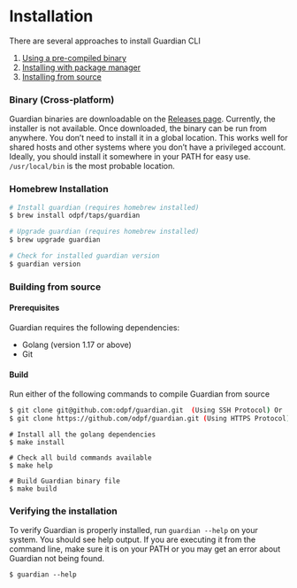 # Installation

There are several approaches to install Guardian CLI

1. [Using a pre-compiled binary](#binary-cross-platform)
2. [Installing with package manager](#homebrew-installation)
3. [Installing from source](#building-from-source)

### Binary (Cross-platform)

Guardian binaries are downloadable on the [Releases page](https://github.com/odpf/guardian/releases). Currently, the installer is not available. Once downloaded, the binary can be run from anywhere. You don’t need to install it in a global location. This works well for shared hosts and other systems where you don’t have a privileged account. Ideally, you should install it somewhere in your PATH for easy use. `/usr/local/bin` is the most probable location.

### Homebrew Installation

```sh
# Install guardian (requires homebrew installed)
$ brew install odpf/taps/guardian

# Upgrade guardian (requires homebrew installed)
$ brew upgrade guardian

# Check for installed guardian version
$ guardian version
```

### Building from source

#### Prerequisites

Guardian requires the following dependencies:

- Golang (version 1.17 or above)
- Git

#### Build

Run either of the following commands to compile Guardian from source

```sh
$ git clone git@github.com:odpf/guardian.git  (Using SSH Protocol) Or
$ git clone https://github.com/odpf/guardian.git (Using HTTPS Protocol)
```

```
# Install all the golang dependencies
$ make install

# Check all build commands available
$ make help

# Build Guardian binary file
$ make build
```

### Verifying the installation​

To verify Guardian is properly installed, run `guardian --help` on your system. You should see help output. If you are executing it from the command line, make sure it is on your PATH or you may get an error about Guardian not being found.

```
$ guardian --help
```
